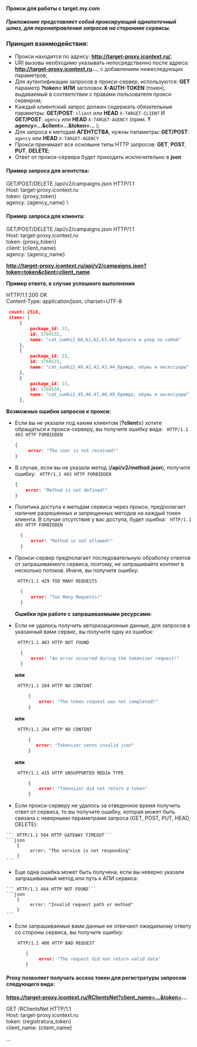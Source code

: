 #### Прокси для работы с target.my.com

##### Приложение представляет собой проксирующий однопоточный шлюз, для перенаправления запросов на сторонние сервисы.

### Принцип взаимодействия:
- Прокси находится по адресу: **http://target-proxy.icontext.ru/**;
- URI вызовы необходимо указывать непосредственно после адреса: **http://target-proxy.icontext.ru...**, с добавлением нижеследующих параметров;
- Для аутентификации запросов в прокси-сервер, используются: **GET** параметр **?token=** **ИЛИ** заголовок **X-AUTH-TOKEN** (токен), выдаваемый в соответствии с правами пользователя прокси сервером;
- Каждый клиентский запрос должен содержать обязательные  параметры: **GET/POST**: ``client`` или **HEAD** ``X-TARGET-CLIENT``  И  **GET/POST**: ``agency`` или **HEAD** ``X-TARGET-AGENCY``  (прим. **?agency=...&client=...&token=...** );
- Для запроса к методам **АГЕНТСТВА**, нужны папаметры: **GET/POST**: ``agency`` или **HEAD** ``X-TARGET-AGENCY``
- Прокси принимает все основыне типы HTTP запросов: **GET**, **POST**, **PUT**, **DELETE**;
- Ответ от прокси-сервера будет приходить исключительно в **json**


#### Пример запроса для агентства:

GET/POST/DELETE /api/v2/campaigns.json HTTP/1.1 \
Host: target-proxy.icontext.ru \
token: {proxy_token} \
agency: {agency_name} \

#### Пример запроса для клиента:

GET/POST/DELETE /api/v2/campaigns.json HTTP/1.1 \
Host: target-proxy.icontext.ru \
token: {proxy_token} \
client: {client_name} \
agency: {agency_name}

**http://target-proxy.icontext.ru/api/v2/campaigns.json?token=token&client=client_name**

**Пример ответа, в случае успешного выполнения**

HTTP/1.1 200 OK \
Content-Type: application/json; charset=UTF-8

 ```json
  count: 2516,
  items: [
      {  
          package_id: 23,
          id: 3784532,
          name: "cat_sumki2_60,61,62,63,64_Красота и уход за собой"
      },
      {
          package_id: 23,
          id: 3784533,
          name: "cat_sumki2_40,41,42,43,44_Одежда, обувь и аксессуары"
      },
      {
          package_id: 23,
          id: 3784534,
          name: "cat_sumki2_45,46,47,48,49_Одежда, обувь и аксессуары"
      },
 ```
 
 **Возможные ошибки запросов к прокси:**
  
  - Если вы не указали под каким клиентом (**?client=**) хотите обращаться к прокси-серверу, вы получите ошибку вида: 
    ``` HTTP/1.1 403 HTTP FORBIDDEN```
    ```json 
    {
         error: "The user is not received!"
    }
    ```
  
  - В случае, если вы не указали метод (**/api/v2/method.json**), получите ошибку:
    ``` HTTP/1.1 403 HTTP FORBIDDEN```
    ```json 
    {
        error: "Method is not defined!"
    }
    ```
  - Политика доступа к методам сервиса через прокси, предполагает наличие разрешенных 
    и запрещенных методов на каждый токен клиента. В случае отсутствия у вас доступа, будет ошибка:
    ``` HTTP/1.1 403 HTTP FORBIDDEN```
    ```json 
      {
          error: "Method is not allowed!"
      }
    ```  
  - Прокси-сервер предполагает последовательную обработку ответов от запрашиваемого сервиса, 
    поэтому, не запрашивайте контент в несколько потоков. Иначе, вы получите ошибку:
    
    ``` HTTP/1.1 429 TOO MANY REQUESTS```
    ```json 
      {
          error: "Too Many Requests!"
      }
    ```

    **Ошибки при работе с запрашиваемыми ресурсами:**
    
  - Если не удалось получить авторизационные данные, для запросов в указанный вами сервис, вы получите одну из ошибок:
  
    ``` HTTP/1.1 403 HTTP NOT FOUND``` 
    ```json 
      {
          error: "An error occurred during the tokenizer request!"
      }
    ```
    
     **или**
   
    ``` HTTP/1.1 204 HTTP NO CONTENT``` 
    ```json 
         {
             error: "The token request was not completed!"
         }
    ```

     **или**
    
    ``` HTTP/1.1 204 HTTP NO CONTENT``` 
    ```json 
         {
            error: "Tokenizer sents invalid json"
         }
    ```
    **или**
        
    ``` HTTP/1.1 415 HTTP UNSUPPORTED MEDIA TYPE``` 
    ```json 
         {
             error: "Tokenizer did not return a token"
         }
    ```
    
   - Если прокси-серверу не удалось за отведенное время получить ответ от сервиса, то вы получите ошибку, 
     которая может быть связана с неверными параметрами запроса (GET, POST, PUT, HEAD, DELETE):
   
    ``` HTTP/1.1 504 HTTP GATEWAY TIMEOUT``` 
    ```json 
        {
             error: "The service is not responding"
        }    
    ```
   - Еще одна ошибка может быть получена, если вы неверно указали запрашиваемый метод или путь к АПИ сервиса: 
    
    ``` HTTP/1.1 404 HTTP NOT FOUND``` 
    ```json 
        {
             error: "Invalid request path or method"
        }    
    ```
 
   - Если запрашиваемые вами данные не отвечают ожидаемому ответу со стороны сервиса, вы получите ошибку: 
     
     ``` HTTP/1.1 400 HTTP BAD REQUEST``` 
     ```json 
         {
              error: "The request did not return valid data"
         }    
     ```
 
#### Proxy позволяет получать access токен для регистратуры запросом следующего вида:
 
 **https://target-proxy.icontext.ru/RClientsNet?client_name=...&token=...**
 
 GET /RClientsNet HTTP/1.1 \
 Host: target-proxy.icontext.ru \
 token: {registratura_token} \
 client_name: {client_name}
 
 ...
 